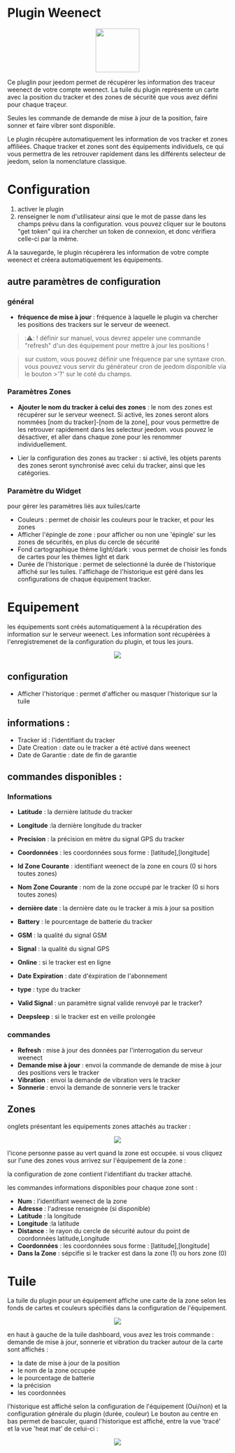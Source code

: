 # Plugin Weenect
<p align="center">
  <img width="100" src="/plugin_info/weenect_icon.png">
</p>

Ce pluglin pour jeedom permet de récupérer les information des traceur weenect de votre compte weenect.
La tuile du plugin représente un carte avec la position du tracker et des zones de sécurité que vous avez défini pour chaque traçeur.

Seules les commande de demande de mise à jour de la position, faire sonner et faire vibrer sont disponible.

Le plugin récupère automatiquement les information de vos tracker et zones affiliées. Chaque tracker et zones sont des équipements individuels, ce qui vous permettra de les retrouver rapidement dans les différents selecteur de jeedom, selon la nomenclature classique.

# Configuration
  
  1. activer le plugin
  2. renseigner le nom d'utilisateur  ainsi que le mot de passe dans les champs prévu dans la configuration.
  vous pouvez cliquer sur le boutons "get token" qui ira chercher un token de connexion, et donc vérifiera celle-ci par la même.

  A la sauvegarde, le plugin récupèrera les information de votre compte weenect et créera automatiquement les équipements.

## autre paramètres de configuration

### général 
* __fréquence de mise à jour__ : fréquence à laquelle le plugin va chercher les positions des trackers sur le serveur de weenect.
> ::warning:: ! définir sur manuel, vous devrez appeler une commande "refresh" d'un des équipement pour mettre à jour les positions !

>sur custom, vous pouvez définir une fréquence par une syntaxe cron. vous pouvez vous servir du générateur cron de jeedom disponible via le bouton >'?' sur le coté du champs.

### Paramètres Zones
* __Ajouter le nom du tracker à celui des zones__ : le nom des zones est récupérer sur le serveur weenect. Si activé, les zones seront alors nommées [nom du tracker]-[nom de la zone], pour vous permettre de les retrouver rapidement dans les selecteur jeedom. vous pouvez le désactiver, et aller dans chaque zone pour les renommer individuellement.

* Lier la configuration des zones au tracker  : si activé, les objets parents des zones seront synchronisé avec celui du tracker, ainsi que les catégories.

### Paramètre du Widget
pour gérer les paramètres liés aux tuiles/carte 

* Couleurs : permet de choisir les couleurs pour le tracker, et pour les zones
* Afficher l'épingle de zone : pour afficher ou non une 'épingle' sur les zones de sécurités, en plus du cercle de sécurité
* Fond cartographique thème light/dark : vous permet de choisir les fonds de cartes pour les thèmes light et dark
* Durée de l'historique : permet de selectionné la durée de l'historique affiché sur les tuiles. l'affichage de l'historique est géré dans les configurations de chaque équipement tracker.

# Equipement
les équipements sont créés automatiquement à la récupération des information sur le serveur weenect.
Les information sont récupérées à l'enregistremenet de la configuration du plugin, et tous les jours.

<p align="center">
  <img src="/docs/imgs/equipement.png">
</p>

## configuration 
* Afficher l'historique : permet d'afficher ou masquer l'historique sur la tuile

## informations : 
* Tracker id : l'identifiant du tracker 
* Date Creation : date ou le tracker a été activé dans weenect
* Date de Garantie : date de fin de garantie

## commandes disponibles : 
### Informations
* __Latitude__ : la dernière latitude du tracker
* __Longitude__ :la dernière longitude  du tracker
* __Precision__ : la précision en mètre du signal GPS du tracker
* __Coordonnées__ : les coordonnées sous forme : [latitude],[longitude]

* __Id Zone Courante__ : identifiant weenect de la zone en cours (0 si hors toutes zones)
* __Nom Zone Courante__ : nom de la zone occupé par le tracker (0 si hors toutes zones)


* __dernière date__ : la dernière date ou le tracker à mis à jour sa position

* __Battery__ : le pourcentage de batterie du tracker
* __GSM__ : la qualité du signal GSM
* __Signal__ : la qualité du signal GPS 
* __Online__ : si le tracker est en ligne

* __Date Expiration__ : date d'éxpiration de l'abonnement

* __type__ : type du tracker

* __Valid Signal__ : un paramètre signal valide renvoyé par le tracker? 
* __Deepsleep__ : si le tracker est en veille prolongée

### commandes

* __Refresh__ : mise à jour des données par l'interrogation du serveur weenect
* __Demande mise à jour__ : envoi la commande de demande de mise à jour des positions vers le tracker
* __Vibration__ : envoi la demande de vibration vers le tracker
* __Sonnerie__ : envoi la demande de sonnerie vers le tracker

## Zones 
onglets présentant les equipements zones attachés au tracker : 
<p align="center">
  <img src="/docs/imgs/zone_tab.png">
</p>
l'icone personne passe au vert quand la zone est occupée.
si vous cliquez sur l'une des zones vous arrivez sur l'équipement de la zone : 

la configuration de zone contient l'identifiant du tracker attaché. 

les commandes informations disponibles pour chaque zone sont : 

* __Num__ : l'identifiant weenect de la zone
* __Adresse__ : l'adresse renseignée (si disponible)
* __Latitude__ : la longitude 
* __Longitude__ :la latitude 
* __Distance__ : le rayon du cercle de sécurité autour du point de coordonnées latitude,Longitude
* __Coordonnées__ : les coordonnées sous forme : [latitude],[longitude]
* __Dans la Zone__ : sépcifie si le tracker est dans la zone (1) ou hors zone (0)


# Tuile 

La tuile du plugin pour un équipement affiche une carte de la zone selon les fonds de cartes et couleurs spécifiés dans la configuration de l'équipement.

<p align="center">
  <img src="/docs/imgs/tile.png">
</p>

en haut à gauche de la tuile dashboard, vous avez les trois commande : demande de mise à jour, sonnerie et vibration du tracker
autour de la carte sont affichés : 
* la date de mise à jour de la position
* le nom de la zone occupée
* le pourcentage de batterie
* la précision
* les coordonnées

l'historique est affiché selon la configuration de l'équipement (Oui/non) et la configuration générale du plugin (durée, couleur)
Le bouton au centre en bas permet de basculer, quand l'historique est affiché, entre la vue 'tracé' et la vue 'heat mat' de celui-ci :
<p align="center">
  <img src="/docs/imgs/tile_heat.png">
</p>



